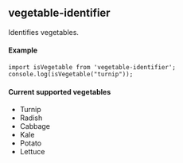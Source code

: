 ## vegetable-identifier 

Identifies vegetables.

#### Example

`
import isVegetable from 'vegetable-identifier';
console.log(isVegetable("turnip"));
`

#### Current supported vegetables

 - Turnip
 - Radish
 - Cabbage
 - Kale
 - Potato
 - Lettuce

